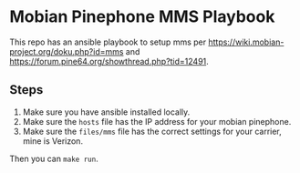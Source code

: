 # Mobian Pinephone MMS Playbook

This repo has an ansible playbook to setup mms per https://wiki.mobian-project.org/doku.php?id=mms and https://forum.pine64.org/showthread.php?tid=12491. 

## Steps

1. Make sure you have ansible installed locally.
2. Make sure the `hosts` file has the IP address for your mobian pinephone.
3. Make sure the `files/mms` file has the correct settings for your carrier, mine is Verizon.

Then you can `make run`.
